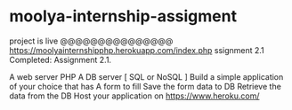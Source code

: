 # moolya-internship-assigment


project is live @@@@@@@@@@@@@@@   https://moolyainternshipphp.herokuapp.com/index.php
ssignment 2.1
Completed: Assignment 2.1. 

A web server
PHP
A DB server [ SQL or NoSQL ]
Build a simple application of your choice that has
A form to fill
Save the form data to DB
Retrieve the data from the DB
Host your application on https://www.heroku.com/
